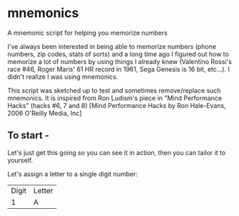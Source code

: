 # mnemonics
A mnemonic script for helping you memorize numbers

<p>I've always been interested in being able to memorize numbers (phone numbers, zip codes, stats of sorts) and a long time ago I
figured out how to memorize a lot of numbers by using things I already knew (Valentino Rossi's race #46, Roger Maris' 
61 HR record in 1961, Sega Genesis is 16 bit, etc...). I didn't realize I was using mnemonics. </p>

<p>This script was sketched up to test and sometimes remove/replace such mnemonics.  It is inspired from Ron Ludism's piece in
"Mind Performance Hacks" (hacks #6, 7 and 8) [Mind Performance Hacks by Ron Hale-Evans, 2006 O'Reilly Media, Inc]</p>

<h2>To start -</h2>
<p>Let's just get this going so you can see it in action, then you can tailor it to yourself.</p>
<p>Let's assign a letter to a single digit number:</p>
<table>
  <tr>
    <td>
    Digit
    </td>
    <td>
    Letter
    </td>
  </tr>
  <tr>
    <td>
      1
    </td>
    <td>
      A
    </td>
  </tr>
  </table>

